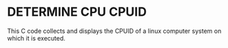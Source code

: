 # DETERMINE CPU CPUID

This C code collects and displays the CPUID of a linux computer system on which it is executed. 